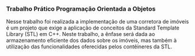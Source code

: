 ### Trabalho Prático Programação Orientada a Objetos 

Nesse trabalho foi realizada a  implementação de uma corretora de imóveis é um projeto que exige a
aplicação de conceitos da Standard Template Library (STL) em C++. Neste trabalho, a ênfase será dada  ao armazenamento eficiente dos dados sobre os imóveis, mas também à
utilização das funcionalidades oferecidas pelos contêineres da STL.
